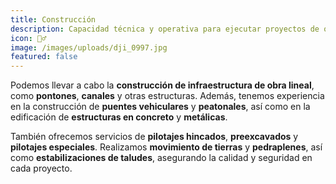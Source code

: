 ```yaml
---
title: Construcción
description: Capacidad técnica y operativa para ejecutar proyectos de obra civil.
icon: 👷‍♂️
image: /images/uploads/dji_0997.jpg
featured: false
---
```

Podemos llevar a cabo la **construcción de infraestructura de obra lineal**, como **pontones**, **canales** y otras estructuras. Además, tenemos experiencia en la construcción de **puentes vehiculares** y **peatonales**, así como en la edificación de **estructuras en concreto** y **metálicas**.

También ofrecemos servicios de **pilotajes hincados**, **preexcavados** y **pilotajes especiales**. Realizamos **movimiento de tierras** y **pedraplenes**, así como **estabilizaciones de taludes**, asegurando la calidad y seguridad en cada proyecto.

